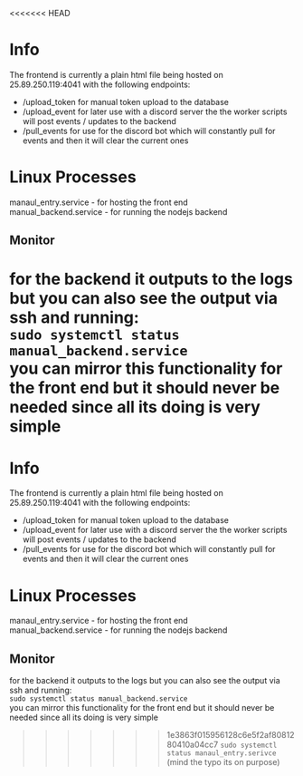 <<<<<<< HEAD
# Info  
The frontend is currently a plain html file being hosted on 25.89.250.119:4041 with the following endpoints:  
- /upload_token
  for manual token upload to the database  
- /upload_event
  for later use with a discord server the the worker scripts will post events / updates to the backend  
- /pull_events
  for use for the discord bot which will constantly pull for events and then it will clear the current ones  

# Linux Processes  
manaul_entry.service - for hosting the front end  
manual_backend.service - for running the nodejs backend  

## Monitor 
for the backend it outputs to the logs but you can also see the output via ssh and running:  
`sudo systemctl status manual_backend.service`  
you can mirror this functionality for the front end but it should never be needed since all its doing is very simple   
=======
# Info  
The frontend is currently a plain html file being hosted on 25.89.250.119:4041 with the following endpoints:  
- /upload_token
  for manual token upload to the database  
- /upload_event
  for later use with a discord server the the worker scripts will post events / updates to the backend  
- /pull_events
  for use for the discord bot which will constantly pull for events and then it will clear the current ones  

# Linux Processes  
manaul_entry.service - for hosting the front end  
manual_backend.service - for running the nodejs backend  

## Monitor 
for the backend it outputs to the logs but you can also see the output via ssh and running:  
`sudo systemctl status manual_backend.service`  
you can mirror this functionality for the front end but it should never be needed since all its doing is very simple   
>>>>>>> 1e3863f015956128c6e5f2af8081280410a04cc7
`sudo systemctl status manaul_entry.serivce` (mind the typo its on purpose) 